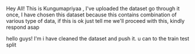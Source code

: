 Hey All! This is Kungumapriyaa , I've uploaded the dataset go through it once, I have chosen this dataset because this contains combination of various type of data, if this is ok just tell me we'll proceed with this, kindly respond asap

hello guys! I'm i have cleaned the dataset and push it. u can to the train test split 
